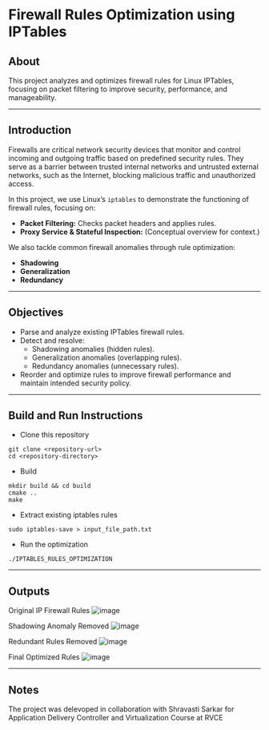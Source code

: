 # Firewall Rules Optimization using IPTables

## About
This project analyzes and optimizes firewall rules for Linux IPTables, focusing on packet filtering to improve security, performance, and manageability.

---

## Introduction
Firewalls are critical network security devices that monitor and control incoming and outgoing traffic based on predefined security rules. They serve as a barrier between trusted internal networks and untrusted external networks, such as the Internet, blocking malicious traffic and unauthorized access.

In this project, we use Linux’s `iptables` to demonstrate the functioning of firewall rules, focusing on:

- **Packet Filtering:** Checks packet headers and applies rules.
- **Proxy Service & Stateful Inspection:** (Conceptual overview for context.)

We also tackle common firewall anomalies through rule optimization:

- **Shadowing**  
- **Generalization**  
- **Redundancy**

---

## Objectives
- Parse and analyze existing IPTables firewall rules.
- Detect and resolve:
  - Shadowing anomalies (hidden rules).
  - Generalization anomalies (overlapping rules).
  - Redundancy anomalies (unnecessary rules).
- Reorder and optimize rules to improve firewall performance and maintain intended security policy.

---

## Build and Run Instructions

- Clone this repository
```
git clone <repository-url>
cd <repository-directory>
```
- Build
```
mkdir build && cd build
cmake ..
make
```

- Extract existing iptables rules
```
sudo iptables-save > input_file_path.txt
```

- Run the optimization
```
./IPTABLES_RULES_OPTIMIZATION
```

---

## Outputs

Original IP Firewall Rules
![image](https://github.com/user-attachments/assets/5396e457-9df6-4210-90b3-a9485baad608)


Shadowing Anomaly Removed
![image](https://github.com/user-attachments/assets/aa0cc08c-c6d8-4e0b-ab99-5fcf206d6080)

Redundant Rules Removed
![image](https://github.com/user-attachments/assets/4dfd8aef-ee1f-406f-b266-bc83fea40101)

Final Optimized Rules
![image](https://github.com/user-attachments/assets/212c71ac-e4f3-4ba3-b70a-f62432a95572)


---

## Notes

The project was delevoped in collaboration with Shravasti Sarkar for Application Delivery Controller and Virtualization Course at RVCE
